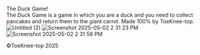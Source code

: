 The Duck Game!
<br>
The Duck Game is a game in which you are a duck and you need to collect pancakes and return them to the giant carrot. Made 100% by ToeKnee-top.
<br>
![Untitled (2)](https://github.com/user-attachments/assets/d4c3dcb6-4c10-4676-92ec-434616160e77)
![Screenshot 2025-05-02 2 31 23 PM](https://github.com/user-attachments/assets/86591c8d-c30f-43fb-8fca-342bbdbed510)
![Screenshot 2025-05-02 2 31 58 PM](https://github.com/user-attachments/assets/14a9167d-cfde-4af3-8380-0e577ea320f0)

©ToeKnee-top 2025
